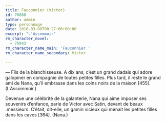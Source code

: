 ```yaml
---
title: Fauconnier (Victor)
id: 76868
author: admin
type: personnage
date: 2010-03-08T08:27:06+00:00
excerpt: "L'Assommoir"
rm_character_novel:
  - 75943
rm_character_name_main: 'Fauconnier '
rm_character_name_secondary: Victor

---
```

— Fils de la blanchisseuse. A dix ans, c&rsquo;est un grand dadais qui adore galopiner en compagnie de toutes petites filles. Plus tard, il reste le grand ami de Nana, qu&rsquo;il embrasse dans les coins noirs de la maison [455]. (L&rsquo;Assommoir.)

Devenue une célébrité de la galanterie, Nana qui aime imposer ses souvenirs d&rsquo;enfance, parle de Victor avec Satin, devant de beaux .messieurs. C&rsquo;était, dit-elle, un gamin vicieux qui menait les petites filles dans les caves [364]. (Nana.)